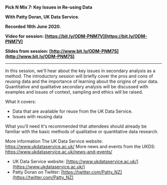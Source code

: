 **Pick N Mix 7: Key Issues in Re-using Data**

**With Patty Doran, UK Data Service.**

**Recorded 16th June 2020.**

**Video for session: [https://bit.ly/ODM-PNM7V](https://bit.ly/ODM-PNM7V)**

**Slides from session: [http://www.bit.ly/ODM-PNM7S](http://www.bit.ly/ODM-PNM7S)**

----

In this session, we'll hear about the key issues in secondary analysis as a method. The introductory session will briefly cover the pros and cons of reusing data and the importance of learning about the origins of your data. Quantitative and qualitative secondary analysis will be discussed with examples and issues of context, sampling and ethics will be raised.

What it covers:
- Data that are available for reuse from the UK Data Service.
- Issues with reusing data

What you'll need
It's recommended that attendees should already be familiar with the basic methods of qualitative or quantitative data research.

More information
The UK Data Service website: https://www.ukdataservice.ac.uk/
More news and events from the UKDS: https://www.ukdataservice.ac.uk/news-and-events/

- UK Data Service website: [https://www.ukdataservice.ac.uk/](https://www.ukdataservice.ac.uk/)
- Patty Doran on Twitter: [https://twitter.com/Patty_NZ](https://twitter.com/Patty_NZ)


